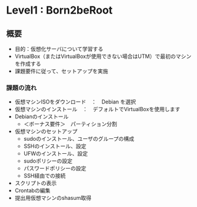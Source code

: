 # Level1 : Born2beRoot

## 概要
- 目的：仮想化サーバについて学習する
- VirtualBox（またはVirtualBoxが使用できない場合はUTM）で最初のマシンを作成する
- 課題要件に従って、セットアップを実施

### 課題の流れ
- 仮想マシンISOをダウンロード　：　Debian を選択
- 仮想マシンのインストール　：　デフォルトでVirtualBoxを使用します
- Debianのインストール
    - ＜ボーナス要件＞　パーティション分割
- 仮想マシンのセットアップ
    - sudoのインストール、ユーザのグループの構成
    - SSHのインストール、設定
    - UFWのインストール、設定
    - sudoポリシーの設定
    - パスワードポリシーの設定
    - SSH経由での接続
- スクリプトの表示
- Crontabの編集
- 提出用仮想マシンのshasum取得

